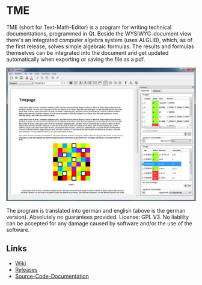 # TME
TME (short for Text-Math-Editor) is a program for writing technical documentations, programmed in Qt.
Beside the WYSIWYG-document view there's an integrated computer algebra system (uses ALGLIB), which, as of the first release, solves simple algebraic formulas. The results and formulas themselves can be integrated into the document and get updated automatically when exporting or saving  the file as a pdf.

![alt tag](https://raw.githubusercontent.com/nfbyfm/TME/master/docs/screenshot.jpg)

The program is translated into german and english (above is the german version). Absolutely no guarantees provided. License: GPL V3. No liability can be accepted for any damage caused by software and/or the use of the software.

## Links

- [Wiki](https://github.com/nfbyfm/TME/wiki)
- [Releases](https://github.com/nfbyfm/TME/releases)
- [Source-Code-Documentation](https://nfbyfm.github.io/TME/)

